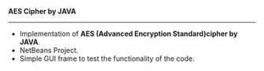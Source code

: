 <strong>AES Cipher by JAVA</strong>
*******************
- Implementation of <strong>AES (Advanced Encryption Standard)cipher by JAVA</strong>.
- NetBeans Project.
- Simple GUI frame to test the functionality of the code.
